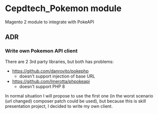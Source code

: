 # Cepdtech_Pokemon module

Magento 2 module to integrate with PokeAPI

## ADR

### Write own Pokemon API client

There are 2 3rd party libraries, but both has problems:
- https://github.com/danrovito/pokephp
  - doesn't support injection of base URL
- https://github.com/lmerotta/phpokeapi
  - doesn't support PHP 8

In normal situation I will propose to use the first one (in the worst scenario (url changed) composer patch could be
used), but because this is skill presentation project, I decided to write my own client.

